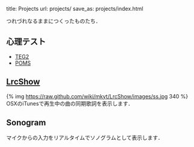 title: Projects
url: projects/
save_as: projects/index.html

つれづれなるままにつくったものたち．

## 心理テスト
- [TEG2](/static/psy_test/teg.html)
- [POMS](/static/psy_test/poms.html)

## [LrcShow](https://github.com/mkyt/LrcShow)
{% img https://raw.github.com/wiki/mkyt/LrcShow/images/ss.jpg 340 %}
OSXのiTunesで再生中の曲の同期歌詞を表示します．

## Sonogram
マイクからの入力をリアルタイムでソノグラムとして表示します．
